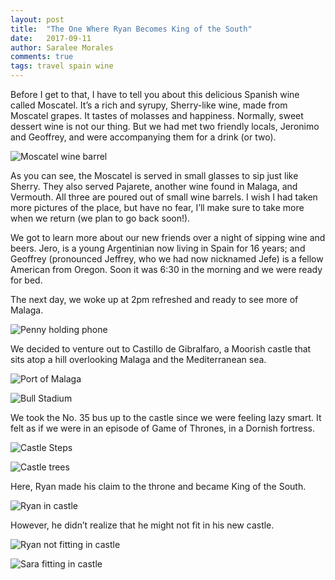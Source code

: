 ```yaml
---
layout: post
title:  "The One Where Ryan Becomes King of the South"
date:   2017-09-11
author: Saralee Morales
comments: true
tags: travel spain wine
---
```


Before I get to that, I have to tell you about this delicious Spanish wine called Moscatel. It’s a rich and syrupy, Sherry-like wine, made from Moscatel grapes. It tastes of molasses and happiness. Normally, sweet dessert wine is not our thing. But we had met two friendly locals, Jeronimo and Geoffrey, and were accompanying them for a drink (or two).


![Moscatel wine barrel][wine_barrel]


As you can see, the Moscatel is served in small glasses to sip just like Sherry. They also served Pajarete, another wine found in Malaga, and Vermouth. All three are poured out of small wine barrels. I wish I had taken more pictures of the place, but have no fear, I’ll make sure to take more when we return (we plan to go back soon!).


We got to learn more about our new friends over a night of sipping wine and beers. Jero, is a young Argentinian now living in Spain for 16 years; and Geoffrey (pronounced Jeffrey, who we had now nicknamed Jefe) is a fellow American from Oregon. Soon it was 6:30 in the morning and we were ready for bed.


The next day, we woke up at 2pm refreshed and ready to see more of Malaga.


![Penny holding phone][penny_phone]


We decided to venture out to Castillo de Gibralfaro, a Moorish castle that sits atop a hill overlooking Malaga and the Mediterranean sea.


![Port of Malaga][malaga_port]


![Bull Stadium][malaga_city_overlook]


We took the No. 35 bus up to the castle since we were feeling lazy smart. It felt as if we were in an episode of Game of Thrones, in a Dornish fortress.

![Castle Steps][castle_steps]

![Castle trees][castle_trees]


Here, Ryan made his claim to the throne and became King of the South.


![Ryan in castle][ryan_castle]


However, he didn’t realize that he might not fit in his new castle.


![Ryan not fitting in castle][ryan_not_fitting]

![Sara fitting in castle][sara_fitting]


[wine_barrel]:            https://s3.amazonaws.com/fiveweeksabroad/09112017/wine.jpg
[penny_phone]:            https://s3.amazonaws.com/fiveweeksabroad/09112017/lazy_phone.jpg
[malaga_port]:            https://s3.amazonaws.com/fiveweeksabroad/09112017/malaga_port.jpg
[malaga_city_overlook]:   https://s3.amazonaws.com/fiveweeksabroad/09112017/malaga_city_overlook.jpg
[castle_steps]:           https://s3.amazonaws.com/fiveweeksabroad/09112017/castle_steps.jpg
[castle_trees]:           https://s3.amazonaws.com/fiveweeksabroad/09112017/castle_pines.jpg
[ryan_castle]:            https://s3.amazonaws.com/fiveweeksabroad/09112017/ryan_on_castle_pathway.jpg
[ryan_not_fitting]:       https://s3.amazonaws.com/fiveweeksabroad/09112017/ryan_not_fitting.jpg
[sara_fitting]:           https://s3.amazonaws.com/fiveweeksabroad/09112017/sara_in_castle.jpg






